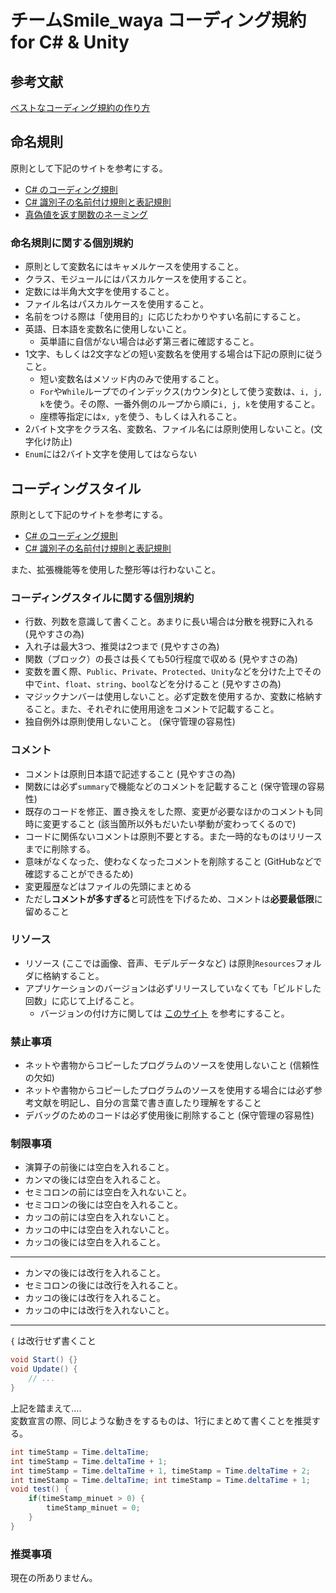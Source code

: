 # チームSmile_waya コーディング規約 for C# & Unity

## 参考文献

[ベストなコーディング規約の作り方](https://qiita.com/tadnakam/items/5d1280559eb75b29847c)

## 命名規則

原則として下記のサイトを参考にする。
- [C# のコーディング規則](https://learn.microsoft.com/ja-jp/dotnet/csharp/fundamentals/coding-style/coding-conventions)
- [C# 識別子の名前付け規則と表記規則](https://learn.microsoft.com/ja-jp/dotnet/csharp/fundamentals/coding-style/identifier-names)
- [真偽値を返す関数のネーミング](https://qiita.com/yskszk/items/5a7f99c974773f03a82a)

### 命名規則に関する個別規約

- 原則として変数名にはキャメルケースを使用すること。  
- クラス、モジュールにはパスカルケースを使用すること。
- 定数には半角大文字を使用すること。
- ファイル名はパスカルケースを使用すること。
- 名前をつける際は「使用目的」に応じたわかりやすい名前にすること。
- 英語、日本語を変数名に使用しないこと。
  - 英単語に自信がない場合は必ず第三者に確認すること。
- 1文字、もしくは2文字などの短い変数名を使用する場合は下記の原則に従うこと。
  - 短い変数名はメソッド内のみで使用すること。
  - `For`や`While`ループでのインデックス(カウンタ)として使う変数は、`i, j, k`を使う。その際、一番外側のループから順に`i, j, k`を使用すること。
  - 座標等指定には`x, y`を使う、もしくは入れること。
- 2バイト文字をクラス名、変数名、ファイル名には原則使用しないこと。(文字化け防止)
- `Enum`には2バイト文字を使用してはならない

## コーディングスタイル

原則として下記のサイトを参考にする。
- [C# のコーディング規則](https://learn.microsoft.com/ja-jp/dotnet/csharp/fundamentals/coding-style/coding-conventions)
- [C# 識別子の名前付け規則と表記規則](https://learn.microsoft.com/ja-jp/dotnet/csharp/fundamentals/coding-style/identifier-names)

また、拡張機能等を使用した整形等は行わないこと。

### コーディングスタイルに関する個別規約

- 行数、列数を意識して書くこと。あまりに長い場合は分散を視野に入れる (見やすさの為)
- 入れ子は最大3つ、推奨は2つまで (見やすさの為)
- 関数（ブロック）の長さは長くても50行程度で収める (見やすさの為)
- 変数を置く際、`Public`、`Private`、`Protected`、`Unity`などを分けた上でその中で`int`、`float`、`string`、`bool`などを分けること (見やすさの為)
- マジックナンバーは使用しないこと。必ず定数を使用するか、変数に格納すること。また、それぞれに使用用途をコメントで記載すること。
- 独自例外は原則使用しないこと。 (保守管理の容易性)

### コメント

- コメントは原則日本語で記述すること (見やすさの為)
- 関数には必ず`summary`で機能などのコメントを記載すること (保守管理の容易性)
- 既存のコードを修正、置き換えをした際、変更が必要なほかのコメントも同時に変更すること (該当箇所以外もだいたい挙動が変わってくるので)
- コードに関係ないコメントは原則不要とする。また一時的なものはリリースまでに削除する。
- 意味がなくなった、使わなくなったコメントを削除すること (GitHubなどで確認することができるため)
- 変更履歴などはファイルの先頭にまとめる
- ただし**コメントが多すぎる**と可読性を下げるため、コメントは**必要最低限**に留めること

### リソース

- リソース (ここでは画像、音声、モデルデータなど) は原則`Resources`フォルダに格納すること。
- アプリケーションのバージョンは必ずリリースしていなくても「ビルドした回数」に応じて上げること。
  - バージョンの付け方に関しては [このサイト](https://future-architect.github.io/articles/20220426a/) を参考にすること。

### 禁止事項

- ネットや書物からコピーしたプログラムのソースを使用しないこと (信頼性の欠如)
- ネットや書物からコピーしたプログラムのソースを使用する場合には必ず参考文献を明記し、自分の言葉で書き直したり理解をすること
- デバッグのためのコードは必ず使用後に削除すること (保守管理の容易性)

### 制限事項

- 演算子の前後には空白を入れること。
- カンマの後には空白を入れること。
- セミコロンの前には空白を入れないこと。
- セミコロンの後には空白を入れること。
- カッコの前には空白を入れないこと。
- カッコの中には空白を入れないこと。
- カッコの後には空白を入れること。

---

- カンマの後には改行を入れること。
- セミコロンの後には改行を入れること。
- カッコの後には改行を入れること。
- カッコの中には改行を入れないこと。

---

`{` は改行せず書くこと
```csharp
void Start() {}
void Update() {
    // ...
}
```

上記を踏まえて....  
変数宣言の際、同じような動きをするものは、1行にまとめて書くことを推奨する。

```csharp
int timeStamp = Time.deltaTime;
int timeStamp = Time.deltaTime + 1;
int timeStamp = Time.deltaTime + 1, timeStamp = Time.deltaTime + 2;
int timeStamp = Time.deltaTime; int timeStamp = Time.deltaTime + 1;
void test() {
    if(timeStamp_minuet > 0) {
        timeStamp_minuet = 0;
    }
}
```

### 推奨事項

現在の所ありません。